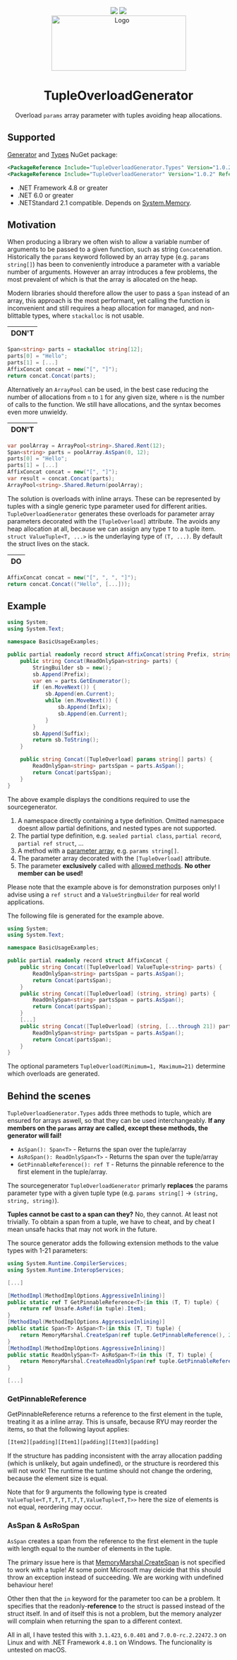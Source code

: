 
<p align="center">
	<img src="https://img.shields.io/nuget/dt/TupleOverloadGenerator?label=Generator&style=for-the-badge" />
	<img src="https://img.shields.io/nuget/dt/TupleOverloadGenerator.Types?label=Generator.Types&style=for-the-badge" />
	<br/>
	<img src="img/banner.png" alt="Logo" width="305" height="125">
</p>
<h1 align="center">TupleOverloadGenerator</h1>
<p align="center">Overload <code>params</code> array parameter with tuples avoiding heap allocations.</p>

## Supported

[Generator](https://www.nuget.org/packages/TupleOverloadGenerator) and [Types](https://www.nuget.org/packages/TupleOverloadGenerator.Types) NuGet package:
```xml
<PackageReference Include="TupleOverloadGenerator.Types" Version="1.0.2" />
<PackageReference Include="TupleOverloadGenerator" Version="1.0.2" ReferenceOutputAssembly="false" OutputItemType="Analyzer" />
```

* .NET Framework 4.8 or greater
* .NET 6.0 or greater
* .NETStandard 2.1 compatible. Depends on [System.Memory](https://www.nuget.org/packages/System.Memory).

## Motivation

When producing a library we often wish to allow a variable number of arguments to be passed to a given function, such as string `Concat`enation.
Historically the `params` keyword followed by an array type (e.g. `params string[]`) has been to conveniently introduce a parameter with a variable number of arguments.
However an array introduces a few problems, the most prevalent of which is that the array is allocated on the heap.

Modern libraries should therefore allow the user to pass a `Span` instead of an array, this approach is the most performant, yet calling the function is inconvenient and still requires a heap allocation for managed, and non-blittable types, where `stackalloc` is not usable.

| **DON'T** |
| --------- |
```csharp
Span<string> parts = stackalloc string[12];
parts[0] = "Hello";
parts[1] = [...]
AffixConcat concat = new("[", "]");
return concat.Concat(parts);
```

Alternatively an `ArrayPool` can be used, in the best case reducing the number of allocations from `n` to `1` for any given size, where `n` is the number of calls to the function. We still have allocations, and the syntax becomes even more unwieldy.

| **DON'T** |
| --------- |
```csharp
var poolArray = ArrayPool<string>.Shared.Rent(12);
Span<string> parts = poolArray.AsSpan(0, 12);
parts[0] = "Hello";
parts[1] = [...]
AffixConcat concat = new("[", "]");
var result = concat.Concat(parts);
ArrayPool<string>.Shared.Return(poolArray);
```

The solution is overloads with inline arrays. These can be represented by tuples with a single generic type parameter used for different arities. `TupleOverloadGenerator` generates these overloads for parameter array parameters decorated with the `[TupleOverload]` attribute.
The avoids any heap allocation at all, because we can assign any type `T` to a tuple item. `struct ValueTuple<T, ...>` is the underlaying type of `(T, ...)`. By default the struct lives on the stack.

| **DO** |
| ------ |
```csharp
AffixConcat concat = new("[", ", ", "]");
return concat.Concat(("Hello", [...]));
```

## Example


```csharp
using System;
using System.Text;

namespace BasicUsageExamples;

public partial readonly record struct AffixConcat(string Prefix, string Infix, string Suffix) {
    public string Concat(ReadOnlySpan<string> parts) {
        StringBuilder sb = new();
        sb.Append(Prefix);
        var en = parts.GetEnumerator();
        if (en.MoveNext()) {
            sb.Append(en.Current);
            while (en.MoveNext()) {
                sb.Append(Infix);
                sb.Append(en.Current);
            }
        }
        sb.Append(Suffix);
        return sb.ToString();
    }

    public string Concat([TupleOverload] params string[] parts) {
        ReadOnlySpan<string> partsSpan = parts.AsSpan();
        return Concat(partsSpan);
    }
}
```

The above example displays the conditions required to use the sourcegenerator.

1. A namespace directly containing a type definition. Omitted namespace doesnt allow partial definitions, and nested types are not supported.
2. The partial type definition, e.g. `sealed partial class`, `partial record`, `partial ref struct`, ...
3. A method with a [parameter array](https://learn.microsoft.com/en-us/dotnet/csharp/language-reference/keywords/params), e.g. `params string[]`.
4. The parameter array decorated with the `[TupleOverload]` attribute.
5. The parameter **exclusively** called with [allowed methods](#behind-the-scenes). **No other member can be used!**

Please note that the example above is for demonstration purposes only! I advise using a `ref struct` and a `ValueStringBuilder` for real world applications.

The following file is generated for the example above.

```csharp
using System;
using System.Text;

namespace BasicUsageExamples;

public partial readonly record struct AffixConcat {
    public string Concat([TupleOverload] ValueTuple<string> parts) {
        ReadOnlySpan<string> partsSpan = parts.AsSpan();
        return Concat(partsSpan);
    }
    public string Concat([TupleOverload] (string, string) parts) {
        ReadOnlySpan<string> partsSpan = parts.AsSpan();
        return Concat(partsSpan);
    }
    [...]
    public string Concat([TupleOverload] (string, [...through 21]) parts) {
        ReadOnlySpan<string> partsSpan = parts.AsSpan();
        return Concat(partsSpan);
    }
}
```

The optional parameters `TupleOverload(Minimum=1, Maximum=21)` determine which overloads are generated.

## Behind the scenes

`TupleOverloadGenerator.Types` adds three methods to tuple, which are ensured for arrays aswell, so that they can be used interchangeably. **If any members on the `params` array are called, except these methods, the generator will fail!**

- `AsSpan(): Span<T>` - Returns the span over the tuple/array
- `AsRoSpan(): ReadOnlySpan<T>` - Returns the span over the tuple/array
- `GetPinnableReference(): ref T` - Returns the pinnable reference to the first element in the tuple/array.

The sourcegenerator `TupleOverloadGenerator` primarly **replaces** the params parameter type with a given tuple type (e.g. `params string[]` -> `(string, string, string)`).

**Tuples cannot be cast to a span can they?**
No, they cannot. At least not trivially. To obtain a span from a tuple, we have to cheat, and by cheat I mean unsafe hacks that may not work in the future.

The source generator adds the following extension methods to the value types with 1-21 parameters:

```csharp
using System.Runtime.CompilerServices;
using System.Runtime.InteropServices;

[...]

[MethodImpl(MethodImplOptions.AggressiveInlining)]
public static ref T GetPinnableReference<T>(in this (T, T) tuple) {
    return ref Unsafe.AsRef(in tuple).Item1;
}
[MethodImpl(MethodImplOptions.AggressiveInlining)]
public static Span<T> AsSpan<T>(in this (T, T) tuple) {
    return MemoryMarshal.CreateSpan(ref tuple.GetPinnableReference(), 2);
}
[MethodImpl(MethodImplOptions.AggressiveInlining)]
public static ReadOnlySpan<T> AsRoSpan<T>(in this (T, T) tuple) {
    return MemoryMarshal.CreateReadOnlySpan(ref tuple.GetPinnableReference(), 2);
}

[...]
```

### GetPinnableReference
GetPinnableReference returns a reference to the first element in the tuple, treating it as a inline array.
This is unsafe, because RYU may reorder the items, so that the following layout applies:

```js
[Item2][padding][Item1][padding][Item3][padding]
```

If the structure has padding inconsistent with the array allocation padding (which is unlikely, but again undefined), or the structure is reordered this will not work! The runtime the tuntime should not change the ordering, because the element size is equal.

Note that for 9 arguments the following type is created `ValueTuple<T,T,T,T,T,T,T,ValueTuple<T,T>>` here the size of elements is not equal, reordering may occur.

### AsSpan & AsRoSpan
`AsSpan` creates a span from the reference to the first element in the tuple with length equal to the number of elements in the tuple.

The primary issue here is that [MemoryMarshal.CreateSpan](https://learn.microsoft.com/en-us/dotnet/api/system.runtime.interopservices.memorymarshal.createspan) is not specified to work with a tuple! At some point Microsoft may deicide that this should throw an exception instead of succeeding. We are working with undefined behaviour here!

Other then that the `in` keyword for the parameter too can be a problem. It specifies that the readonly-**reference** to the struct is passed instead of the struct itself. In and of itself this is not a problem, but the memory analyzer will complain when returning the span to a different context.

All in all, I have tested this with `3.1.423`, `6.0.401` and `7.0.0-rc.2.22472.3` on Linux and with .NET Framework `4.8.1` on Windows. The funcionality is untested on macOS.

